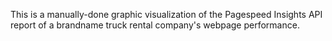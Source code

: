 This is a manually-done graphic visualization of the Pagespeed Insights API report of a brandname truck rental company's webpage performance.

